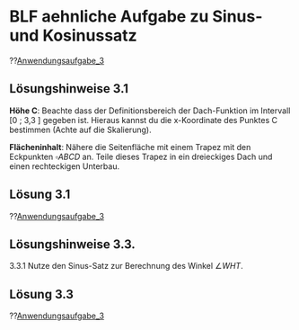 <!--
author: Christian Golnik

language: de

@style
.lia-effect__circle {
    display: none !important;
}


mode: Presentation

@onload
window.LIA.settings.font_size = 2
@end

-->

# BLF aehnliche Aufgabe zu Sinus- und Kosinussatz

??[Anwendungsaufgabe_3](https://diversewolken.ddns.net/nextcloud/index.php/s/HjZPgrqA3jLKLN2) <!-- style="width: 100%" -->

## Lösungshinweise 3.1

__Höhe C__: Beachte dass der Definitionsbereich der Dach-Funktion im Intervall [0 ; 3,3 ] gegeben ist. Hieraus kannst du die x-Koordinate des Punktes C bestimmen (Achte auf die Skalierung).

__Flächeninhalt__: Nähere die Seitenfläche mit einem Trapez mit den Eckpunkten $\square ABCD$ an. Teile dieses Trapez in ein dreieckiges Dach und einen rechteckigen Unterbau.

## Lösung 3.1

??[Anwendungsaufgabe_3](https://diversewolken.ddns.net/nextcloud/index.php/s/tMNZ9yfTHbF9sCc) <!-- style="width: 100%" -->

## Lösungshinweise 3.3.

3.3.1 Nutze den Sinus-Satz zur Berechnung des Winkel $\angle WHT$.





## Lösung 3.3

??[Anwendungsaufgabe_3](https://diversewolken.ddns.net/nextcloud/index.php/s/wefEXkjH6MzGAyM) <!-- style="width: 100%" -->